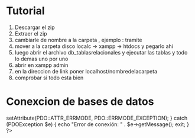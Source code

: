 # Tutorial 
1. Descargar el zip
2. Extraer el zip
3. cambiarle de nombre a la carpeta , ejemplo : tramite
4. mover a la carpeta disco localc -> xampp -> htdocs y pegarlo ahi
5. luego abrir el archivo db_tablasrelacionales y ejecutar las tablas y todo lo demas uno por uno
6. abrir en xampp admin
7. en la direccion de link poner localhost/nombredelacarpeta
8. comprobar si todo esta bien


# Conexcion de bases de datos 

<?php
$host = "localhost";
$dbname = "db_tramite_u3"; # nombre de la base de datos puesto en el navicat
$username = "root";
$password = "";

try {
    $conn = new PDO("mysql:host=$host;dbname=$dbname;charset=utf8", $username, $password);
    $conn->setAttribute(PDO::ATTR_ERRMODE, PDO::ERRMODE_EXCEPTION);
} catch (PDOException $e) {
    echo "Error de conexión: " . $e->getMessage();
    exit;
}
?>
